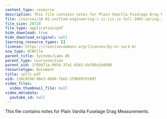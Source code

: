 ```yaml
---
content_type: resource
description: This file contains notes for Plain Vanilla Fuselage Drag Measurements.
file: /courses/16-01-unified-engineering-i-ii-iii-iv-fall-2005-spring-2006/110c029896e3d6d97bb525968970109f_spl7c.pdf
file_size: 20728
file_type: application/pdf
hide_download: true
hide_download_original: null
learning_resource_types: []
license: https://creativecommons.org/licenses/by-nc-sa/4.0/
ocw_type: OCWFile
parent_title: Systems/Labs 06
parent_type: CourseSection
parent_uid: 1f88d71a-9054-37a1-8163-daf60a1dd696
resourcetype: Document
title: spl7c.pdf
uid: 110c0298-96e3-d6d9-7bb5-25968970109f
video_files:
  video_thumbnail_file: null
video_metadata:
  youtube_id: null
---
```

This file contains notes for Plain Vanilla Fuselage Drag Measurements.